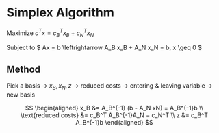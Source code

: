 # Simplex Algorithm

Maximize
$c^T x = c_B^T x_B + c_N^T x_N$

Subject to
$ Ax = b \leftrightarrow A_B x_B + A_N x_N = b, x \geq 0 $

## Method
Pick a basis $\rightarrow$ $x_B, x_N, z$ $\rightarrow$ reduced costs $\rightarrow$ entering & leaving variable $\rightarrow$ new basis


$$
\begin{aligned}
x_B &= A_B^{-1} (b - A_N xN) = A_B^{-1}b \\
\text{reduced costs} &= c_B^T A_B^{-1}A_N − c_N^T \\
z &= c_B^T A_B^{-1}b
\end{aligned}
$$
